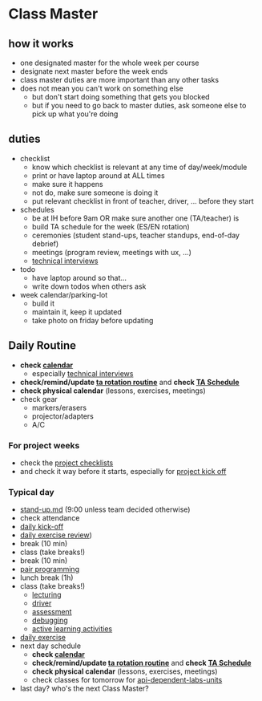 # Class Master

## how it works

- one designated master for the whole week per course
- designate next master before the week ends
- class master duties are more important than any other tasks
- does not mean you can't work on something else
  - but don't start doing something that gets you blocked
  - but if you need to go back to master duties, ask someone else to pick up what you're doing

## duties

- checklist
  - know which checklist is relevant at any time of day/week/module
  - print or have laptop around at ALL times
  - make sure it happens
  - not do, make sure someone is doing it
  - put relevant checklist in front of teacher, driver, ... before they start
- schedules
  - be at IH before 9am OR make sure another one (TA/teacher) is
  - build TA schedule for the week (ES/EN rotation)
  - ceremonies (student stand-ups, teacher standups, end-of-day debrief)
  - meetings (program review, meetings with ux, ...)
  - [technical interviews](./technical-interview.md)
- todo
  - have laptop around so that...
  - write down todos when others ask
- week calendar/parking-lot
  - build it
  - maintain it, keep it updated
  - take photo on friday before updating

## Daily Routine

- **check [calendar](https://calendar.google.com/calendar/r/week/2018/7/26?tab=mc)**
  - especially [technical interviews](./technical-interview.md)
- **check/remind/update [ta rotation routine](./ta-rotation-routine.md)** and **check [TA Schedule](https://docs.google.com/spreadsheets/d/10m8Ohzr8ca-6Lg6h5X8jOttOEkW11ZjV4yJV4VSQHm4/edit#gid=0)**
- **check physical calendar** (lessons, exercises, meetings)
- check gear
  - markers/erasers
  - projector/adapters
  - A/C


### For project weeks

- check the [project checklists](../projects/projects.md)
- and check it way before it starts, especially for [project kick off](../projects/project-kick-off.md)

### Typical day
- [stand-up.md](./stand-up.md) (9:00 unless team decided otherwise)
- check attendance
- [daily kick-off](./daily-kick-off.md)
- [daily exercise review](./daily-exercise.md))
- break (10 min)
- class (take breaks!)
- break (10 min)
- [pair programming](./pair-programming.md)
- lunch break (1h)
- class (take breaks!)
  - [lecturing](./lecturing.md)
  - [driver](./driver.md)
  - [assessment](./assessment.md)
  - [debugging](./debugging.md)
  - [active learning activities](../active-learning/active-learning.md)
- [daily exercise](./daily-exercise.md)
- next day schedule
  - **check [calendar](https://calendar.google.com/calendar/r/week/2018/7/26?tab=mc)**
  - **check/remind/update [ta rotation routine](./ta-rotation-routine.md)** and **check [TA Schedule](https://docs.google.com/spreadsheets/d/10m8Ohzr8ca-6Lg6h5X8jOttOEkW11ZjV4yJV4VSQHm4/edit#gid=0)**
  - **check physical calendar** (lessons, exercises, meetings)
  - check classes for tomorrow for [api-dependent-labs-units](../materials/api-dependent-labs-units.md)
- last day? who's the next Class Master?
